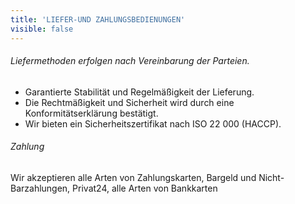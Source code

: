 ```yaml
---
title: 'LIEFER-UND ZAHLUNGSBEDIENUNGEN'
visible: false
---
```


###### Liefermethoden erfolgen nach Vereinbarung der Parteien. 

* Garantierte Stabilität und Regelmäßigkeit der Lieferung. 
* Die Rechtmäßigkeit und Sicherheit wird durch eine Konformitätserklärung bestätigt. 
* Wir bieten ein Sicherheitszertifikat nach ISO 22 000 (HACCP).

###### Zahlung

Wir akzeptieren alle Arten von Zahlungskarten, Bargeld und Nicht-Barzahlungen, Privat24, alle Arten von Bankkarten